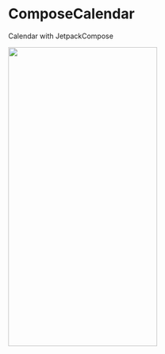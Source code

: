 # ComposeCalendar
Calendar with JetpackCompose

<img src="https://user-images.githubusercontent.com/10692245/204158957-517fcba7-4ba1-4537-87eb-cb57c1c4c023.gif" width="300" height="600"/>
